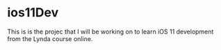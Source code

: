 # ios11Dev 

This is is the projec that I will be working on to learn iOS 11 development from the Lynda course online. 
